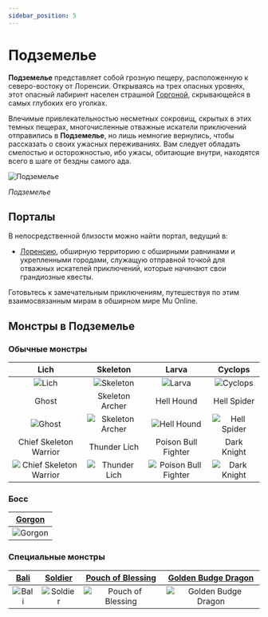 ```yaml
---
sidebar_position: 5
---
```


# Подземелье

**Подземелье** представляет собой грозную пещеру, расположенную к северо-востоку от Лоренсии. Открываясь на трех опасных уровнях, этот опасный лабиринт населен страшной [Горгоной](/special-monsters/mini-bosses/gorgon), скрывающейся в самых глубоких его уголках.

Влечимые привлекательностью несметных сокровищ, скрытых в этих темных пещерах, многочисленные отважные искатели приключений отправились в **Подземелье**, но лишь немногие вернулись, чтобы рассказать о своих ужасных переживаниях. Вам следует обладать смелостью и осторожностью, ибо ужасы, обитающие внутри, находятся всего в шаге от бездны самого ада.

![Подземелье](/img/maps/dungeon.webp)

_Подземелье_

## Порталы

В непосредственной близости можно найти портал, ведущий в:

- [Лоренсию](/maps/lorencia), обширную территорию с обширными равнинами и укрепленными городами, служащую отправной точкой для отважных искателей приключений, которые начинают свои грандиозные квесты.

Готовьтесь к замечательным приключениям, путешествуя по этим взаимосвязанным мирам в обширном мире Mu Online.

## Монстры в Подземелье

### Обычные монстры

|                                    Lich                                     |                           Skeleton                            |                                 Larva                                 |                        Cyclops                        |
| :-------------------------------------------------------------------------: | :-----------------------------------------------------------: | :-------------------------------------------------------------------: | :---------------------------------------------------: |
|                  ![Lich](/img/monsters/lorencia/lich.jpg)                   |        ![Skeleton](/img/monsters/dungeon/skeleton.jpg)        |               ![Larva](/img/monsters/dungeon/larva.jpg)               |     ![Cyclops](/img/monsters/dungeon/cyclops.jpg)     |
|                                    Ghost                                    |                        Skeleton Archer                        |                              Hell Hound                               |                      Hell Spider                      |
|                  ![Ghost](/img/monsters/dungeon/ghost.jpg)                  | ![Skeleton Archer](/img/monsters/dungeon/skeleton-archer.jpg) |          ![Hell Hound](/img/monsters/dungeon/hell-hound.jpg)          | ![Hell Spider](/img/monsters/dungeon/hell-spider.jpg) |
|                           Chief Skeleton Warrior                            |                         Thunder Lich                          |                          Poison Bull Fighter                          |                      Dark Knight                      |
| ![Chief Skeleton Warrior](/img/monsters/dungeon/chief-skeleton-warrior.jpg) |    ![Thunder Lich](/img/monsters/dungeon/thunder-lich.jpg)    | ![Poison Bull Fighter](/img/monsters/dungeon/poison-bull-fighter.jpg) | ![Dark Knight](/img/monsters/dungeon/dark-knight.jpg) |

### Босс

| [Gorgon](/special-monsters/mini-bosses/gorgon) |
| ---------------------------------------------- |
| ![Gorgon](/img/monsters/dungeon/gorgon.jpg)    |

### Специальные монстры

|     [Bali](/special-monsters/others/bali)      |     [Soldier](/special-monsters/others/soldier)      |     [Pouch of Blessing](/special-monsters/others/pouch-of-blessing)      |  [Golden Budge Dragon](/special-monsters/others/golden-budge-dragon)  |
| :--------------------------------------------: | :--------------------------------------------------: | :----------------------------------------------------------------------: | :-------------------------------------------------------------------: |
| ![Bali](/img/monsters/special/others/bali.jpg) | ![Soldier](/img/monsters/special/others/soldier.jpg) | ![Pouch of Blessing](/img/monsters/special/others/pouch-of-blessing.jpg) | ![Golden Budge Dragon](/img/monsters/special/golden/budge-dragon.jpg) |
